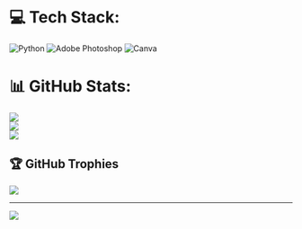 # 💻 Tech Stack:
![Python](https://img.shields.io/badge/python-3670A0?style=for-the-badge&logo=python&logoColor=ffdd54) ![Adobe Photoshop](https://img.shields.io/badge/adobe%20photoshop-%2331A8FF.svg?style=for-the-badge&logo=adobe%20photoshop&logoColor=white) ![Canva](https://img.shields.io/badge/Canva-%2300C4CC.svg?style=for-the-badge&logo=Canva&logoColor=white)
# 📊 GitHub Stats:
![](https://github-readme-stats.vercel.app/api?username=akra4aam_&theme=dark&hide_border=false&include_all_commits=false&count_private=false)<br/>
![](https://nirzak-streak-stats.vercel.app/?user=akra4aam_&theme=dark&hide_border=false)<br/>
![](https://github-readme-stats.vercel.app/api/top-langs/?username=akra4aam_&theme=dark&hide_border=false&include_all_commits=false&count_private=false&layout=compact)

## 🏆 GitHub Trophies
![](https://github-profile-trophy.vercel.app/?username=akra4aam_&theme=radical&no-frame=false&no-bg=true&margin-w=4)

---
[![](https://visitcount.itsvg.in/api?id=akra4aam_&icon=0&color=0)](https://visitcount.itsvg.in)

<!-- Proudly created with GPRM ( https://gprm.itsvg.in ) -->
